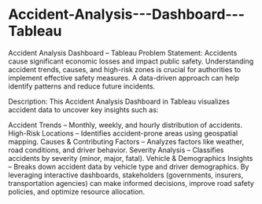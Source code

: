 # Accident-Analysis---Dashboard---Tableau
Accident Analysis Dashboard – Tableau
Problem Statement:
Accidents cause significant economic losses and impact public safety. Understanding accident trends, causes, and high-risk zones is crucial for authorities to implement effective safety measures. A data-driven approach can help identify patterns and reduce future incidents.

Description:
This Accident Analysis Dashboard in Tableau visualizes accident data to uncover key insights such as:

Accident Trends – Monthly, weekly, and hourly distribution of accidents.
High-Risk Locations – Identifies accident-prone areas using geospatial mapping.
Causes & Contributing Factors – Analyzes factors like weather, road conditions, and driver behavior.
Severity Analysis – Classifies accidents by severity (minor, major, fatal).
Vehicle & Demographics Insights – Breaks down accident data by vehicle type and driver demographics.
By leveraging interactive dashboards, stakeholders (governments, insurers, transportation agencies) can make informed decisions, improve road safety policies, and optimize resource allocation.

